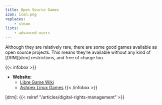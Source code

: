```yaml
---
title: Open Source Games
icon: icon.png
replaces:
    - steam
lists:
    - advanced-users
---
```


Although they are relatively rare, there are some good games available as open source projects. This means they’re available without any kind of [DRM][drm] restrictions, and free of charge too.

{{< infobox >}}
- **Website:**
    - [Libre Game Wiki](https://libregamewiki.org/List_of_games)
    - [Ashpex Linux Games](https://gitlab.com/Ashpex/Linux_Games)
{{< /infobox >}}

[drm]: {{< relref "/articles/digital-rights-management" >}}